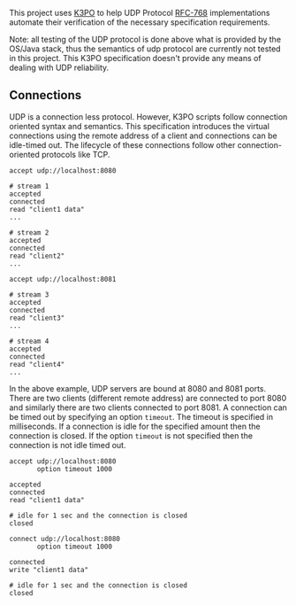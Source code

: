 This project uses [K3PO](http://github.com/k3po/k3po) to help UDP Protocol 
[RFC-768](https://tools.ietf.org/html/rfc768) implementations automate their verification of the necessary
specification requirements.

Note: all testing of the UDP protocol is done above what is provided by the OS/Java stack, thus the semantics
of udp protocol are currently not tested in this project. This K3PO specification doesn't provide any means
of dealing with UDP reliability. 

## Connections

UDP is a connection less protocol. However, K3PO scripts follow connection oriented syntax and semantics.
This specification introduces the virtual connections using the remote address of a client and
connections can be idle-timed out. The lifecycle of these connections follow other connection-oriented
protocols like TCP.

```
accept udp://localhost:8080

# stream 1
accepted
connected
read "client1 data"
...

# stream 2
accepted
connected
read "client2"
...

accept udp://localhost:8081

# stream 3
accepted
connected
read "client3"
...

# stream 4
accepted
connected
read "client4"
...

```

In the above example, UDP servers are bound at 8080 and 8081 ports. There are two clients (different
remote address) are connected to port 8080 and similarly there are two clients connected to port 8081.
A connection can be timed out by specifying an option `timeout`. The timeout is specified in milliseconds.
If a connection is idle for the specified amount then the connection is closed. If the option `timeout`
is not specified then the connection is not idle timed out.

```
accept udp://localhost:8080
       option timeout 1000

accepted
connected
read "client1 data"

# idle for 1 sec and the connection is closed
closed
```

```
connect udp://localhost:8080
       option timeout 1000

connected
write "client1 data"

# idle for 1 sec and the connection is closed
closed
```


